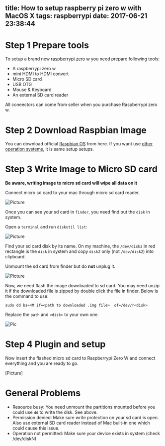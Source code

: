 title: How to setup raspberry pi zero w with MacOS X
tags: raspberrypi
date: 2017-06-21 23:38:44
---


# Step 1 Prepare tools

To setup a brand new [raspberrypi zero w](https://www.raspberrypi.org/products/pi-zero-w/) you need prepare following tools:

* A raspberrypi zero w
* mini HDMI to HDMI convert
* Micro SD card
* USB OTG
* Mouse & Keyboard
* An external SD card reader

All coneectors can come from seller when you purchase Raspberrypi zero w.

<!--more-->


# Step 2 Download Raspbian Image

You can download official [Raspbian OS](https://www.raspberrypi.org/downloads/raspbian/) from here. If you want use [other operation systems](https://www.raspberrypi.org/downloads/), it is same setup setups.

# Step 3 Write Image to Micro SD card

**Be aware, writing image to micro sd card will wipe all data on it**

Connect micro sd card to your mac through micro sd card reader.

![Picture](https://drive.google.com/uc?export=download&id=0ByuKQDQ-pFtiSnZ4VW91d1lWRXc)

Once you can see your sd card in `finder`, you need find out the `disk` in system.

Open a `terminal` and run `diskutil list`:  

![Picture](https://drive.google.com/uc?export=download&id=0ByuKQDQ-pFtiemZJXzdLZzFHM3c)

Find your sd card disk by its name. On my machine, the `/dev/disk2` in red rectangle is the `disk` in system and copy `disk2` only (not `/dev/disk2`) into clipboard.

Unmount the sd card from finder but do **not** unplug it.

![Picture](https://drive.google.com/uc?export=download&id=0ByuKQDQ-pFtib0MxZUR5QUJOc3M)

Now, we need flash the image downloaded to sd card. You may need unzip it if the downloaded file is zipped by double click the file in finder. Below is the command to use:

```
sudo dd bs=4M if=<path to downloaded .img file>  of=/dev/r<disk>
```

Replace the `path` and `<disk>` to your own one. 

![Pic](https://drive.google.com/uc?export=download&id=0ByuKQDQ-pFticTM3R3lna0FudzA)

# Step 4 Plugin and setup

Now insert the flashed micro sd card to Raspberrypi Zero W and connect everything and you are ready to go.

[Picture]


# General Problems

* Resource busy: You need unmount the partitions mounted before you could use `dd` to write the disk. See above.
* Permission denied: Make sure write protection on your sd card is open. Also use external SD card reader instead of Mac built-in one which could cause this issue.
* Operation not permitted: Make sure your device exists in system (check /dev/diskN)


